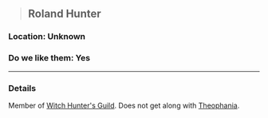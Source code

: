 >## Roland Hunter

### Location: Unknown

### Do we like them: Yes

***

### Details

Member of [Witch Hunter's Guild](Notes/Organizations/Witch%20Hunter's%20Guild.md). Does not get along with [Theophania](Theophania.md).